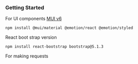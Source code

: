 ### Getting Started

For UI components [MUI v6](https://mui.com)

```
npm install @mui/material @emotion/react @emotion/styled
```

React boot strap version 

```
npm install react-bootstrap bootstrap@5.1.3

```


For making requests 

